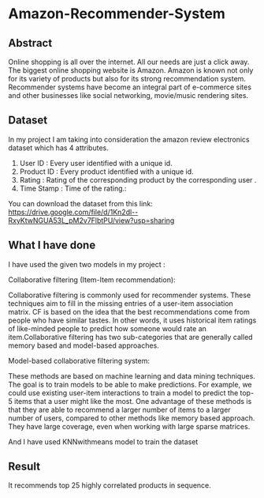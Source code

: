 # Amazon-Recommender-System

## Abstract 

Online shopping is all over the internet. All our needs are just a click away. The biggest online shopping website is Amazon. Amazon is known not only for its variety of products but also for its strong recommendation system. Recommender systems have become an integral part of e-commerce sites and other businesses like social networking, movie/music rendering sites.

## Dataset

In my project I am taking into consideration the amazon review electronics dataset which has 4 attributes.
1. User ID : Every user identified with a unique id.
2. Product ID : Every product identified with a unique id.
3. Rating : Rating of the corresponding product by the corresponding user .
4. Time Stamp : Time of the rating.: 

You can download the dataset from this link: https://drive.google.com/file/d/1Kn2dl--RxyKtwNGUA53L_pM2v7FlbtPU/view?usp=sharing

## What I have done

I have used the given two models in my project : 

Collaborative filtering (Item-Item recommendation):

Collaborative filtering is commonly used for recommender systems. These techniques aim to fill in the missing entries of a user-item association matrix. CF is based on the idea that the best recommendations come from people who have similar tastes. In other words, it uses historical item ratings of like-minded people to predict how someone would rate an item.Collaborative filtering has two sub-categories that are generally called memory based and model-based approaches.

Model-based collaborative filtering system: 

These methods are based on machine learning and data mining techniques. The goal is to train models to be able to make predictions. For example, we could use existing user-item interactions to train a model to predict the top-5 items that a user might like the most. One advantage of these methods is that they are able to recommend a larger number of items to a larger number of users, compared to other methods like memory based approach. They have large coverage, even when working with large sparse matrices.

And I have used KNNwithmeans model to train the dataset

## Result

It recommends top 25 highly correlated products in sequence.
